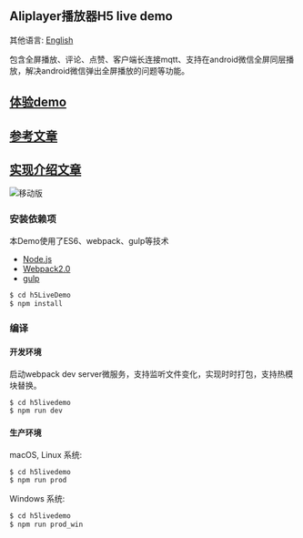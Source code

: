 ## Aliplayer播放器H5 live demo

其他语言: [English](https://github.com/aliyunvideo/AliyunPlayer_Web/blob/master/h5LiveDemo/README.md)

包含全屏播放、评论、点赞、客户端长连接mqtt、支持在android微信全屏同层播放，解决android微信弹出全屏播放的问题等功能。

## [体验demo](https://player.alicdn.com/aliplayer/)

## [参考文章](https://player.alicdn.com/aliplayer/docs/blogs/how-to-handle-h5-same-layer.html)

## [实现介绍文章](http://www.jianshu.com/p/4ac1aa9fd087)

![移动版](https://player.alicdn.com/aliplayer/img/h5livedemo.png)  

### 安装依赖项

本Demo使用了ES6、webpack、gulp等技术

 - [Node.js](https://nodejs.org/en/)
 - [Webpack2.0](http://webpack.github.io) 
 - [gulp](https://gulpjs.com)

```sh
$ cd h5LiveDemo
$ npm install
```

### 编译

#### 开发环境

启动webpack dev server微服务，支持监听文件变化，实现时时打包，支持热模块替换。

```sh
$ cd h5livedemo
$ npm run dev
```

#### 生产环境

macOS, Linux 系统:

```sh
$ cd h5livedemo
$ npm run prod
```

Windows 系统: 

```sh
$ cd h5livedemo
$ npm run prod_win
```

